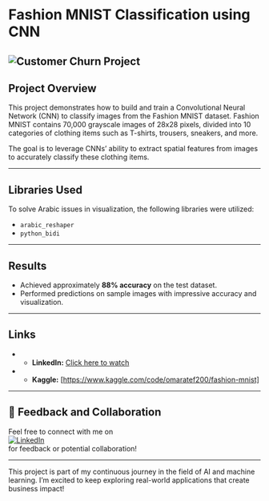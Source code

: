 # Fashion MNIST Classification using CNN
![Customer Churn Project](https://static.wixstatic.com/media/a96b4b_1b0c0dadfbd64f64a7fc7ef486132e2b~mv2.png/v1/fill/w_710,h_351,al_c,q_85,enc_auto/a96b4b_1b0c0dadfbd64f64a7fc7ef486132e2b~mv2.png)
---

## Project Overview

This project demonstrates how to build and train a Convolutional Neural Network (CNN) to classify images from the Fashion MNIST dataset. Fashion MNIST contains 70,000 grayscale images of 28x28 pixels, divided into 10 categories of clothing items such as T-shirts, trousers, sneakers, and more.

The goal is to leverage CNNs’ ability to extract spatial features from images to accurately classify these clothing items.

---

## Libraries Used

To solve Arabic issues in visualization, the following libraries were utilized:

- `arabic_reshaper`
- `python_bidi`

---

## Results

- Achieved approximately **88% accuracy** on the test dataset.
- Performed predictions on sample images with impressive accuracy and visualization.

---

## Links

- - **LinkedIn:** [Click here to watch](https://www.linkedin.com/posts/o2204_%D9%83%D9%84%D9%86%D8%A7-%D8%AA%D9%82%D8%B1%D9%8A%D8%A8%D8%A7-%D8%AA%D8%B9%D8%A7%D9%85%D9%84%D9%86%D8%A7-%D9%85%D8%B9-fashion-mnist-%D9%81%D9%8A-activity-7331788007861018624-6NtH/?utm_source=share&utm_medium=member_desktop&rcm=ACoAAD3InlYBg47QtQUB-CFNvF5Qq3TB0NZRmZI)
- - **Kaggle:** [https://www.kaggle.com/code/omaratef200/fashion-mnist]

---

## 💬 Feedback and Collaboration

Feel free to connect with me on  
[![LinkedIn](https://img.shields.io/badge/LinkedIn-Connect-blue?logo=linkedin)](https://www.linkedin.com/in/o2204)  
for feedback or potential collaboration!

---
This project is part of my continuous journey in the field of AI and machine learning. I’m excited to keep exploring real-world applications that create business impact!
